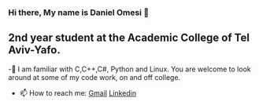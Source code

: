 ### Hi there, My name is Daniel Omesi 👋
## 2nd year student at the Academic College of Tel Aviv-Yafo.

-🔭 I am familiar with C,C++,C#, Python and Linux. You are welcome to look around at some of my code work, on and off college.

- 📫 How to reach me: [Gmail](omesidaniel@gmail.com) [Linkedin](https://www.linkedin.com/in/daniel-omesi/)


